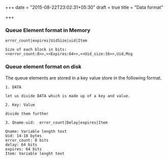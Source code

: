 +++
date = "2015-08-22T23:02:31+05:30"
draft = true
title = "Data format"

+++

### Queue Element format in Memory

````
error_count|expires|UidSize|uid|Item

Size of each block in bits:
<<error_count:8>>,<<Expires:64>>,<<Uid_size:16>>,Uid,Msg
````

### Queue element format on disk
The queue elements are stored in a key value store in the following format.
````
1. DATA

let us divide DATA which is made up of a key and value.

2. Key: Value

divide them further

3. Qname-uid:  error_count|Delay|expires|Item

Qname: Variable length text
Uid: 14-18 bytes
error_count: 8 bits 
delay: 64 bits
expires: 64 bits
Item: Variable lenght text

````